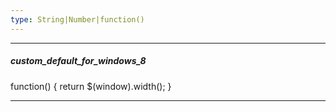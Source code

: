 ```yaml
---
type: String|Number|function()
---
```

---
##### custom_default_for_windows_8
function() { return $(window).width(); }

---

